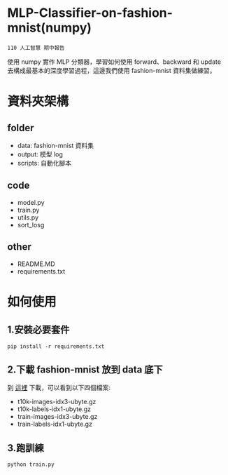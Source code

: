 # MLP-Classifier-on-fashion-mnist(numpy)
```110 人工智慧 期中報告 ```

使用 numpy 實作 MLP 分類器，學習如何使用 forward、backward 和 update 去構成最基本的深度學習過程，這邊我們使用 fashion-mnist 資料集做練習。

# 資料夾架構
## folder
- data: fashion-mnist 資料集
- output: 模型 log 
- scripts: 自動化腳本

## code
- model.py
- train.py
- utils.py
- sort_losg

## other
- README.MD
- requirements.txt

# 如何使用
## 1.安裝必要套件
```
pip install -r requirements.txt
```

## 2.下載 fashion-mnist 放到 data 底下
到 [這裡](https://github.com/zalandoresearch/fashion-mnist) 下載，可以看到以下四個檔案:
- t10k-images-idx3-ubyte.gz
- t10k-labels-idx1-ubyte.gz
- train-images-idx3-ubyte.gz
- train-labels-idx1-ubyte.gz

## 3.跑訓練
```python
python train.py
```
